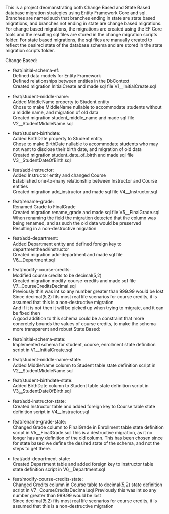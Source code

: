 This is a project deomanstrating both Change Based and State Based database migration strategies using Entity Framework Core and sql.
Branches are named such that branches ending in state are state based migrations, and branches not ending in state are change based migrations.
For change based migrations, the migrations are created using the EF Core tools and the resulting sql files are stored in the change migration scripts folder.
For state based migrations, the sql files are manually created to reflect the desired state of the database schema and are stored in the state migration scripts folder.

Change Based:
- feat/initial-schema-ef:  
    Defined data models for Entity Framework  
    Defined relationships between entities in the DbContext  
    Created migration InitialCreate and made sql file V1__InitialCreate.sql  

- feat/student-middle-name:  
    Added MiddleName property to Student entity  
    Chose to make MiddleName nullable to accommodate students without a middle name, and migration of old data  
    Created migration student_middle_name and made sql file V2__StudentMiddleName.sql  

- feat/student-birthdate:  
    Added BirthDate property to Student entity  
    Chose to make BirthDate nullable to accommodate students who may not want to disclose their birth date, and migration of old data  
    Created migration student_date_of_birth and made sql file V3__StudentDateOfBirth.sql  

- feat/add-instructor:  
    Added Instructor entity and changed Course  
    Established one-to-many relationship between Instructor and Course entities  
    Created migration add_instructor and made sql file V4__Instructor.sql  

- feat/rename-grade:  
    Renamed Grade to FinalGrade  
    Created migration rename_grade and made sql file V5__FinalGrade.sql  
    When renaming the field the migration detected that the column was being renamed, and as such the old data would be preserved  
    Resulting in a non-destructive migration  

- feat/add-department:  
    Added Department entity and defined foreign key to departmenthead/instructor  
    Created migration add-department and made sql file V6__Department.sql  

- feat/modify-course-credits:  
    Modified course credits to be decimal(5,2)  
    Created migration modify-course-credits and made sql file V7__CourseCreditsDecimal.sql  
    Previously this was int so any number greater than 999.99 would be lost  
    Since decimal(5,2) fits most real life scenarios for course credits, it is assumed that this is a non-destructive migration  
    And if it is not then it will be picked up when trying to migrate, and it can be fixed then  
    A good addition to this schema could be a constraint that more concretely bounds the values of course credits, to make the schema more transparent and robust
State Based:
- feat/initial-schema-state:  
    Implemented schema for student, course, enrollment
    state definition script in V1__InitialCreate.sql
- feat/student-middle-name-state:  
    Added MiddleName column to Student table
    state definition script in V2__StudentMiddleName.sql
- feat/student-birthdate-state:  
    Added BirthDate column to Student table
    state definition script in V3__StudentDateOfBirth.sql
- feat/add-instructor-state:  
    Created Instructor table and added foreign key to Course table
    state definition script in V4__Instructor.sql
- feat/rename-grade-state:  
    Changed Grade column to FinalGrade in Enrollment table
    state definition script in V5__FinalGrade.sql
    This is a destructive migration, as it no longer has any definition of the old column.
    This has been chosen since for state based we define the desired state of the schema, and not the steps to get there.
-  feat/add-department-state:  
    Created Department table and added foreign key to Instructor table
    state definition script in V6__Department.sql
- feat/modify-course-credits-state:  
    Changed Credits column in Course table to decimal(5,2)
    state definition script in V7__CourseCreditsDecimal.sql
    Previously this was int so any number greater than 999.99 would be lost  
    Since decimal(5,2) fits most real life scenarios for course credits, it is assumed that this is a non-destructive migration